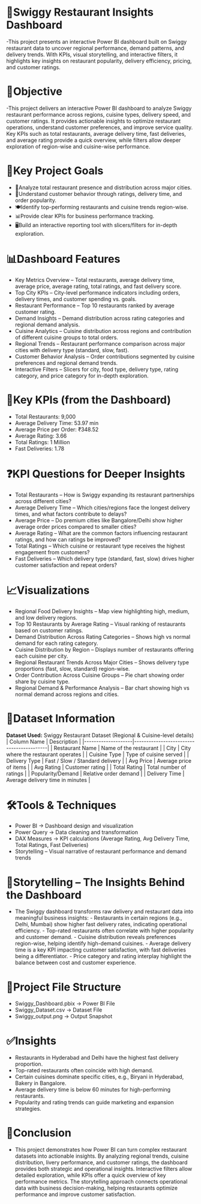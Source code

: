 # 🍔Swiggy Restaurant Insights Dashboard
  -This project presents an interactive Power BI dashboard built on Swiggy restaurant data to uncover regional performance, demand patterns, 
   and delivery trends. With KPIs, visual storytelling, and interactive filters, it highlights key insights on restaurant popularity, 
   delivery efficiency, pricing, and customer ratings.

# 📌Objective
   -This project delivers an interactive Power BI dashboard to analyze Swiggy restaurant performance across regions, cuisine types, delivery speed, 
    and customer ratings. It provides actionable insights to optimize restaurant operations, understand customer preferences, and improve service quality.
    Key KPIs such as total restaurants, average delivery time, fast deliveries, and average rating provide a quick overview, while filters allow deeper 
    exploration of region-wise and cuisine-wise performance.

# 🎯Key Project Goals
   - 👥Analyze total restaurant presence and distribution across major cities.
   - 🧭Understand customer behavior through ratings, delivery time, and order popularity.
   - 🍽️Identify top-performing restaurants and cuisine trends region-wise.
   - 📊Provide clear KPIs for business performance tracking.
   - 🖥️Build an interactive reporting tool with slicers/filters for in-depth exploration.

# 📊Dashboard Features
  - Key Metrics Overview – Total restaurants, average delivery time, average price, average rating, total ratings, and fast delivery score.
  - Top City KPIs – City-level performance indicators including orders, delivery times, and customer spending vs. goals.
  - Restaurant Performance – Top 10 restaurants ranked by average customer rating.
  - Demand Insights – Demand distribution across rating categories and regional demand analysis.
  - Cuisine Analytics – Cuisine distribution across regions and contribution of different cuisine groups to total orders.
  - Regional Trends – Restaurant performance comparison across major cities with delivery type (standard, slow, fast).
  - Customer Behavior Analysis – Order contributions segmented by cuisine preferences and regional demand trends.
  - Interactive Filters – Slicers for city, food type, delivery type, rating category, and price category for in-depth exploration.

# 🔑Key KPIs (from the Dashboard)
   - Total Restaurants: 9,000
   - Average Delivery Time: 53.97 min
   - Average Price per Order: ₹348.52
   - Average Rating: 3.66
   - Total Ratings: 1 Million
   - Fast Deliveries: 1.78
 
# ❓KPI Questions for Deeper Insights
   - Total Restaurants – How is Swiggy expanding its restaurant partnerships across different cities?
   - Average Delivery Time – Which cities/regions face the longest delivery times, and what factors contribute to delays?
   - Average Price – Do premium cities like Bangalore/Delhi show higher average order prices compared to smaller cities?
   - Average Rating – What are the common factors influencing restaurant ratings, and how can ratings be improved?
   - Total Ratings – Which cuisine or restaurant type receives the highest engagement from customers?
   - Fast Deliveries – Which delivery type (standard, fast, slow) drives higher customer satisfaction and repeat orders?

# 📈Visualizations
   - Regional Food Delivery Insights – Map view highlighting high, medium, and low delivery regions.
   - Top 10 Restaurants by Average Rating – Visual ranking of restaurants based on customer ratings.
   - Demand Distribution Across Rating Categories – Shows high vs normal demand for each rating category.
   - Cuisine Distribution by Region – Displays number of restaurants offering each cuisine per city.
   - Regional Restaurant Trends Across Major Cities – Shows delivery type proportions (fast, slow, standard) region-wise.
   - Order Contribution Across Cuisine Groups – Pie chart showing order share by cuisine type.
   - Regional Demand & Performance Analysis – Bar chart showing high vs normal demand across regions and cities.

# 📂Dataset Information  
**Dataset Used:** Swiggy Restaurant Dataset (Regional & Cuisine-level details)  
| Column Name        | Description                              |
|--------------------|------------------------------------------|
| Restaurant Name    | Name of the restaurant                   |
| City               | City where the restaurant operates       |
| Cuisine Type       | Type of cuisine served                   |
| Delivery Type      | Fast / Slow / Standard delivery          |
| Avg Price          | Average price of items                   |
| Avg Rating         | Customer rating                          |
| Total Rating       | Total number of ratings                  |
| Popularity/Demand  | Relative order demand                    |
| Delivery Time      | Average delivery time in minutes         |

# 🛠️Tools & Techniques
   - Power BI → Dashboard design and visualization
   - Power Query → Data cleaning and transformation
   - DAX Measures → KPI calculations (Average Rating, Avg Delivery Time, Total Ratings, Fast Deliveries)
   - Storytelling – Visual narrative of restaurant performance and demand trends

# 📖Storytelling – The Insights Behind the Dashboard
  - The Swiggy dashboard transforms raw delivery and restaurant data into meaningful business insights:
        - Restaurants in certain regions (e.g., Delhi, Mumbai) show higher fast delivery rates, indicating operational efficiency.
        - Top-rated restaurants often correlate with higher popularity and customer demand.
        - Cuisine distribution reveals preferences region-wise, helping identify high-demand cuisines.
        - Average delivery time is a key KPI impacting customer satisfaction, with fast deliveries being a differentiator.
        - Price category and rating interplay highlight the balance between cost and customer experience.


# 📁Project File Structure
  - Swiggy_Dashboard.pbix → Power BI File
  - Swiggy_Dataset.csv → Dataset File
  - Swiggy_output.png → Output Snapshot

# ✅Insights
   - Restaurants in Hyderabad and Delhi have the highest fast delivery proportion.
   - Top-rated restaurants often coincide with high demand.
   - Certain cuisines dominate specific cities, e.g., Biryani in Hyderabad, Bakery in Bangalore.
   - Average delivery time is below 60 minutes for high-performing restaurants.
   - Popularity and rating trends can guide marketing and expansion strategies.

# 📝Conclusion
  - This project demonstrates how Power BI can turn complex restaurant datasets into actionable insights. By analyzing regional trends, cuisine distribution, 
    livery performance, and customer ratings, the dashboard provides both strategic and operational insights. Interactive filters allow detailed exploration,
    while KPIs offer a quick overview of key performance metrics. The storytelling approach connects operational data with business decision-making, helping
    restaurants optimize performance and improve customer satisfaction.


    
